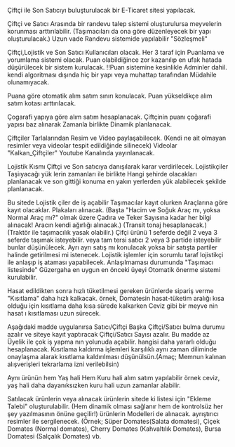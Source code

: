 Çiftçi ile Son Satıcıyı buluşturulacak bir E-Ticaret sitesi yapılacak.

Çiftçi ve Satıcı Arasında bir randevu talep sistemi oluşturulursa meyvelerin korunması arttırılabilir. (Taşımacıları da ona göre düzenleyecek bir yapı oluşturulacak.)
Uzun vade Randevu sistemide yapılabilir "Sözleşmeli" 

Çiftçi,Lojistik ve Son Satıcı Kullanıcıları olacak.
Her 3 taraf için Puanlama ve yorumlama sistemi olacak.
Puan olabildiğince zor kazanılıp en ufak hatada düşürülecek bir sistem kurulacak.
!!Puan sistemine kesinlikle Adminler dahil. kendi algoritması dışında hiç bir yapı veya muhattap tarafından Müdahile olunamıyacak. 

Puana göre otomatik alım satım sınırı konulacak. Puan yükseldikçe alım satım kotası arttırılacak.

Çogarafi yapıya göre alım satım hesaplanacak.
Çiftçinin puanı çoğarafi yapısı baz alınarak Zamanla birlikte Dinamik planlanacak.

Çiftçiler Tarlalarından Resim ve Video paylaşabilecek. (Kendi ne ait olmayan resimler veya videolar tespit edildiğinde silinecek) Videolar "Kalkan_Çiftçiler" Youtube Kanalında yayınlanacak.

Lojistik Kısmı Çiftçi ve Son satıcıya  danışılarak karar verdirilecek.
Lojistikçiler Taşiıyacağı yük lerin zamanları ile birlikte Hangi şehirde olacakları planlanacak ve son gittiği konuma en yakın yerlerden yük alabilecek şekilde planlanacak.

Bu sitede Lojistik çiler de iş açabilir
Taşımacılar kayıt olurken Araçlarına göre kayıt olacaklar. Plakaları alınacak. (Başta "Hacim ve Soğuk Araç mı, yoksa Normal Araç mı?" olmak üzere Çadıra ve Teker Sayısına kadar her bilgi alınacak! Aracın kendi ağırlığı alınacak.) (Transit tonaj hesaplanacak.)
(Traktör ile taşımacılık yasak olabilir.)
Çifçi ürünü 1 seferde değil 2 veya 3 seferde taşımak isteyebilir. veya tam tersi satıcı 2 veya 3 partide isteyebilir bunlar düşünülecek. Ayrı ayrı satış mı konulacak yoksa bir satışta partiler halinde getirilmesi mi istenecek. 
Lojistik işlemler için sorumlu taraf lojistikçi ile anlaşıp iş ataması yapabilecek. Anlaşılmaması durumunda "Taşımacı listesinde" Güzergaha en uygun  en önceki üyeyi Otomatik önerme sistemi kurulabilir.


Hasat edildikten sonra hızlı tüketilmesi gereken ürünlerde sipariş verme "Kısıtlama" daha hızlı kalkacak. örnek, Domatesin hasat-tüketim aralığı kısa olduğu için kısıtlama daha  kısa sürede kalkarken Ceviz gibi bir meyve nin hasat ı kısıtlaması uzun sürecek.

 Aşağıdaki madde uygulanırsa Satıcı/Çiftçi Başka Çiftçi/Satıcı bulma durumu azalır ve siteye kayıt yaptıracak Çiftçi/Satıcı Sayısı azalır. 
Bu madde az Üyelik ile çok iş yapma nın yolunuda açabilir. hangisi daha yararlı olduğu hesaplanacak. 
Kısıtlama kaldırma işlemleri karşılıklı aynı zaman diliminde onaylaşma alarak kısıtlama kaldırılması düşünülsün.(Amaç; Memnun kalınan alışverişleri tekrarlama izni verilebilsin)


Aynı ürünün hem Yaş hali Hem Kuru hali alım satım yapılabilir örnek ceviz, yaş hali daha dayanıksızken kuru hali uzun zamanlar alabilir. 

Satılacak ürünlerin veya alınacak ürünlerin sitede ki listesi için "Ekleme Talebi" oluşturulabilir. (Hem dinamik olması sağlanır hem de kontrolsüz her şey yazılmasının önüne geçilir!)
ürünlerin Modelleri de alınacak. ayrıştırıcı resimler ile sergilenecek. (Örnek; Süper Domates(Salata domatesi), Çiçek Domates (Normal domates), Cherry Domates (Kahvaltılık Domates), Bursa Domatesi (Salçalık Domates) vb.

